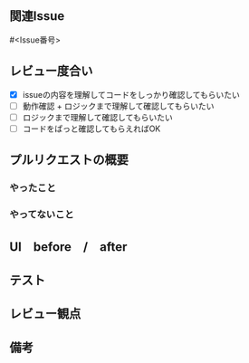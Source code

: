 ## 関連Issue
#<Issue番号>

## レビュー度合い
- [x] issueの内容を理解してコードをしっかり確認してもらいたい
- [ ] 動作確認 + ロジックまで理解して確認してもらいたい
- [ ] ロジックまで理解して確認してもらいたい
- [ ] コードをぱっと確認してもらえればOK

## プルリクエストの概要
<!-- 簡潔にこのPRの対応内容・対応背景・妥協点等 -->

### やったこと
<!-- このPR内でやったことを書く -->

### やってないこと
<!-- このPR内でやっていないことを書く -->

## UI　before　/　after
<!-- UIや振る舞いが変わる場合はbefore / afterのスクショや動画を共有する(任意) -->

## テスト
<!-- テスト項目、テスト方法を書く -->

## レビュー観点
<!--
あくまで目安。
- 想定通りに動作するか？
- より良いJS/TS/CSS/Reactの書き方はないか？
- より良い設計方法はないか？
- 他の部分と書き方・命名・ディレクトリ構成等が異なっていないか？
- 関数、コンポーネントの粒度は適切か？
- etc...
-->

## 備考
<!-- その他コメントや注意事項があれば記述 -->

